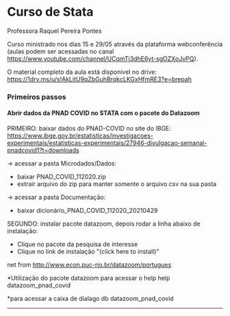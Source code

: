 # Curso de Stata

Professora Raquel Pereira Pontes     

Curso ministrado nos dias 15 e 29/05 através da plataforma webconferência (aulas podem ser acessadas no canal https://www.youtube.com/channel/UCqmTj3dhE6yt-sgOZXoJvPQ).

O material completo da aula está disponível no drive: https://1drv.ms/u/s!AkLitU9qZbGuhBrqkcLKGxHfmRE3?e=brepah


### Primeiros passos

#### Abrir dados da PNAD COVID no STATA com o pacote do Datazoom

PRIMEIRO: baixar dados do PNAD-COVID no site do IBGE: https://www.ibge.gov.br/estatisticas/investigacoes-experimentais/estatisticas-experimentais/27946-divulgacao-semanal-pnadcovid1?t=downloads

-> acessar a pasta Microdados/Dados:
- baixar PNAD_COVID_112020.zip
- extrair arquivo do zip para manter somente o arquivo csv na sua pasta

-> acessar a pasta Documentação:
- baixar dicionário_PNAD_COVID_112020_20210429

SEGUNDO: instalar pacote datazoom, depois rodar a linha abaixo de instalação:
- Clique no pacote da pesquisa de interesse
- Clique no link de instalação "(click here to install)"

net from http://www.econ.puc-rio.br/datazoom/portugues

*Utilização do pacote datazoom para acessar o help
help datazoom_pnad_covid

*para acessar a caixa de dialago
db datazoom_pnad_covid

***********************************************************
